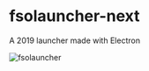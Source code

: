 # fsolauncher-next
A 2019 launcher made with Electron

![fsolauncher](https://i.imgur.com/lEm9uCz.png)
